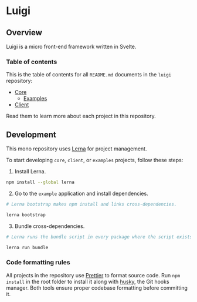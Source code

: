 # Luigi

## Overview

Luigi is a micro front-end framework written in Svelte.

### Table of contents

This is the table of contents for all `README.md` documents in the `luigi` repository:
* [Core](core/README.md)
    * [Examples](core/examples/README.md)
* [Client](client/README.md)

Read them to learn more about each project in this repository.

## Development

This mono repository uses [Lerna](https://lernajs.io/) for project management.

To start developing `core`, `client`, or `examples` projects, follow these steps:

1. Install Lerna.
```bash
npm install --global lerna
```

2. Go to the `example` application and install dependencies.
```bash
# Lerna bootstrap makes npm install and links cross-dependencies.

lerna bootstrap
```

3. Bundle cross-dependencies.
```bash
# Lerna runs the bundle script in every package where the script exists.

lerna run bundle
```

### Code formatting rules
All projects in the repository use [Prettier](https://prettier.io) to format source code. Run `npm install` in the root folder to install it along with [husky](https://github.com/typicode/husky), the Git hooks manager. Both tools ensure proper codebase formatting before committing it.
